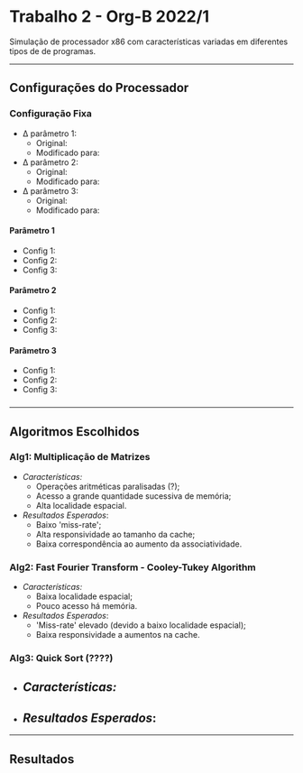 # Trabalho 2 - Org-B 2022/1
Simulação de processador x86 com características variadas em diferentes tipos de de programas.

---
## Configurações do Processador

### Configuração Fixa
- Δ parâmetro 1: 
  - Original:
  - Modificado para:
- Δ parâmetro 2: 
  - Original:
  - Modificado para:
- Δ parâmetro 3: 
  - Original:
  - Modificado para:

#### Parâmetro 1
- Config 1:
- Config 2:
- Config 3:

#### Parâmetro 2
- Config 1:
- Config 2:
- Config 3:

#### Parâmetro 3
- Config 1:
- Config 2:
- Config 3:

### 
---
## Algoritmos Escolhidos

### Alg1: Multiplicação de Matrizes
- *Características:*
  - Operações aritméticas paralisadas (?);
  - Acesso a grande quantidade sucessiva de memória;
  - Alta localidade espacial.
- *Resultados Esperados*:
  - Baixo 'miss-rate';
  - Alta responsividade ao tamanho da cache;
  - Baixa correspondência ao aumento da associatividade. 


### Alg2: Fast Fourier Transform - Cooley-Tukey Algorithm
- *Características:*
  - Baixa localidade espacial;
  - Pouco acesso há memória.
- *Resultados Esperados*:
  - 'Miss-rate' elevado (devido a baixo localidade espacial);
  - Baixa responsividade a aumentos na cache.

<!-- TODO: decidir se vamos usar quick-sort ou outro algoritmo para casos com bastante comparações -->
### Alg3: Quick Sort (????) 
- *Características:*
  - 
- *Resultados Esperados*:
  - 


---
## Resultados

